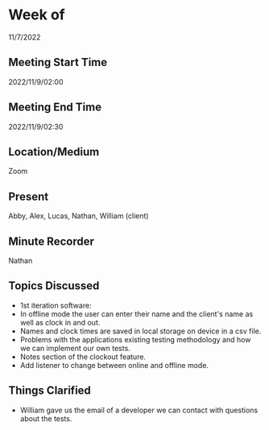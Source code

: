 
# Week of 
11/7/2022


## Meeting Start Time
2022/11/9/02:00

## Meeting End Time
2022/11/9/02:30

## Location/Medium
Zoom

## Present
Abby, Alex, Lucas, Nathan, William (client)

## Minute Recorder
Nathan

## Topics Discussed
* 1st iteration software: 
* In offline mode the user can enter their name and the client's name as well as clock in and out.
* Names and clock times are saved in local storage on device in a csv file.
* Problems with the applications existing testing methodology and how we can implement our own tests.
* Notes section of the clockout feature.
* Add listener to change between online and offline mode.
  
## Things Clarified
* William gave us the email of a developer we can contact with questions about the tests.
